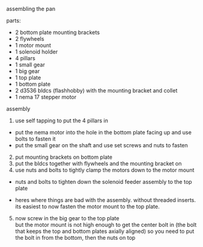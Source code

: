 assembling the pan 

parts:
* 2 bottom plate mounting brackets
* 2 flywheels
* 1 motor mount 
* 1 solenoid holder
* 4 pillars
* 1 small gear 
* 1 big gear
* 1 top plate
* 1 bottom plate
* 2 d3536 bldcs (flashhobby) with the mounting bracket and collet 
* 1 nema 17 stepper motor

assembly
1) use self tapping to put the 4 pillars in 
* put the nema motor into the hole in the bottom plate facing up and use bolts to fasten it 
* put the small gear on the shaft and use set screws and nuts to fasten
2) put mounting brackets on bottom plate 
3) put the bldcs together with flywheels and the mounting bracket on
4) use nuts and bolts to tightly clamp the motors down to the motor mount
* nuts and bolts to tighten down the solenoid feeder assembly to the top plate 
- heres where things are bad with the assembly. 
without threaded inserts. its easiest to now fasten the motor mount to the top plate. 
5) now screw in the big gear to the top plate  
but the motor mount is not high enough to get the center bolt in (the bolt that keeps the top and bottom plates axially aligned)
so you need to put the bolt in from the bottom, then the nuts on top





